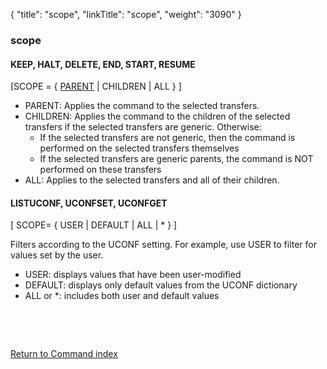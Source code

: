 {
    "title": "scope",
    "linkTitle": "scope",
    "weight": "3090"
}<span id="scope"></span>

### scope

#### KEEP, HALT, DELETE, END,  START, RESUME

\[SCOPE = { <u>PARENT</u> | CHILDREN | ALL } \]

-   PARENT: Applies the command to the selected transfers.
-   CHILDREN: Applies the command to the children of the selected transfers if the selected transfers are generic. Otherwise:
    -   If the selected transfers are not generic, then the command is performed on the selected transfers themselves
    -   If the selected transfers are generic parents, the command is NOT performed on these transfers
-   ALL: Applies to the selected transfers and all of their children.

#### LISTUCONF, UCONFSET, UCONFGET

\[ SCOPE= {
USER | DEFAULT | ALL | \* } \]

Filters according to the UCONF setting. For example, use USER to filter for values set by the user.

-   USER: displays values that have been user-modified
-   DEFAULT: displays only default values from the UCONF dictionary
-   ALL or \*: includes both user and default values

 

 

[Return to Command index](../../)
